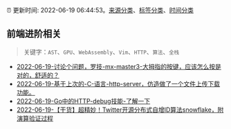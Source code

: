 :alarm_clock: 更新时间: 2022-06-19 06:44:53。[来源分类](../README.md)、[标签分类](../TAGS.md)、[时间分类](../TIMELINE.md)

## 前端进阶相关


> 关键字：`AST`、`GPU`、`WebAssembly`、`Vim`、`HTTP`、`算法`、`全栈`



- [2022-06-19-讨论个问题，罗技-mx-master3-大拇指的按键，应该怎么按是对的，舒适的？](https://www.v2ex.com/t/860640) 
- [2022-06-19-基于上次的-C-语言-http-server，仿造做了一个文件上传下载功能。](https://www.v2ex.com/t/860605) 
- [2022-06-19-Go中的HTTP-debug技能-了解一下](https://toutiao.io/k/44dmmcz) 
- [2022-06-19-【干货】超精妙！Twitter开源分布式自增ID算法snowflake，附演算验证过程](https://toutiao.io/k/bz22qgc) 